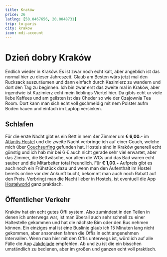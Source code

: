 ```yaml
---
title: Kraków
price: 26
latlng: [50.0467656, 20.0048731]
trip: to-paris
city: krakow
icon: mdi-account
---
```


# Dzień dobry Kraków

Endlich wieder in Kraków. Es ist zwar noch echt kalt, aber angeblich ist das normal hier zu dieser Jahreszeit. Glaub am Besten wärs jetzt mal den Rucksack auszuräumen und dann einfach durch Kazimierz zu wandern und dort den Tag zu beginnen. Ich bin zwar erst das zweite mal in Kraków, aber irgendwie ist Kazimierz echt mein lieblings Viertel hier. Da gibts echt ur viele liebe Kaffees und am geilsten ist das Cheder so wie der Czajownia Tea Room. Dort kann man sich echt voll gschmeidig mit nem Polster aufm Boden hauen und einfach im Laptop versinken.

<AnImage src="krakow/krakow-glowny.jpg" />

## Schlafen

Für die erste Nacht gibt es ein Bett in nem 4er Zimmer um **€ 6,00.-** im <a href="https://www.atlantishostel.pl/" target="_blank">Atlantis Hostel</a> und die zweite Nacht verbringe ich auf einer Couch, welche mich über <a href="https://www.couchsurfing.com/" target="_blank">Couchsurfing</a> gefunden hat. Hostels sind in Kraków generell echt günstig und ich hab mir bei 6 € auch nicht gerade sehr viel erwartet, aber das Zimmer, die Bettwäsche, vor allem die WCs und das Bad waren echt sauber und die Mitarbeiter total freundlich. Für **€ 1,00.-** Aufpreis gibt es auch noch ein Frühstück dazu und wenn man den Aufenthalt im Hostel bereits online vor der Ankunft bucht, bekommt man auch noch Rabatt auf den Preis. Verbringt man die Nacht lieber in Hostels, ist eventuell die App <a href="https://play.google.com/store/apps/details?id=com.hostelworld.app" target="_blank">Hostelworld</a> ganz praktisch.

## Öffentlicher Verkehr

Kraków hat ein echt gutes Öffi system. Also zumindest in den Teilen in denen ich unterwegs war, ist man überall auch sehr schnell zu einer Haltestelle gekommen und hat die nächste Bim oder den Bus nehmen können. Ein einziges mal ist eine Buslinie glaub ich 15 Minuten lang nicht gekommen, aber ansonsten fahren die Öffis in echt angenehmen Intervallen. Wenn man hier mit den Öffis unterwegs ist, würd ich auf alle Fälle die App <a href="https://play.google.com/store/apps/details?id=com.citynav.jakdojade.pl.android" target="_blank">Jakdojade</a> empfehlen. Ab und zu ist die ein bisschen umständlich zu bedienen, aber im großen und ganzen echt voll praktisch.